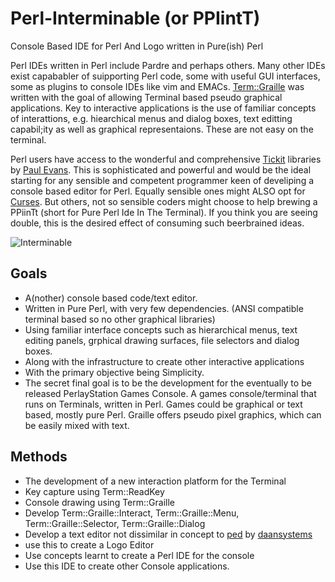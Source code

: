# Perl-Interminable (or PPIintT)
Console Based IDE for Perl And Logo written in Pure(ish) Perl

Perl IDEs written in Perl include Pardre and perhaps others.  Many other IDEs exist capababler of suipporting Perl code, some with useful GUI interfaces, some as plugins to console IDEs like vim and EMACs.  [Term::Graille](https://github.com/saiftynet/Term-Graille) was written with the goal of allowing Terminal based pseudo graphical applications.  Key to interactive applications is the use of familiar concepts of interattions, e.g. hiearchical menus and dialog boxes, text editting capabil;ity as well as graphical representaions.  These are not easy on the terminal.

Perl users have access to the wonderful and comprehensive [Tickit](https://metacpan.org/dist/Tickit) libraries by [Paul Evans](https://metacpan.org/author/PEVANS). This is sophisticated and powerful and would be the ideal starting for any sensible and competent programmer keen of develiping a console based editor for Perl.  Equally sensible ones might ALSO opt for [Curses](https://metacpan.org/pod/Curses).  But others, not so sensible coders might choose to help brewing a PPiinTt (short for Pure Perl Ide In The Terminal). If you think you are seeing double, this is the desired effect of consuming such beerbrained ideas.

![Interminable](https://user-images.githubusercontent.com/34284663/196046482-8f3ef3f8-dfca-4a6b-9568-ea80a8ae3245.gif)

## Goals

* A(nother) console based code/text editor.
* Written in Pure Perl, with very few dependencies. (ANSI compatible terminal based so no other graphical libraries)
* Using familiar interface concepts such as hierarchical menus, text editing panels, grphical drawing surfaces, file selectors and dialog boxes.
* Along with the infrastructure to create other interactive applications
* With the primary objective being Simplicity.
* The secret final goal is to be the development for the eventually to be released PerlayStation Games Console.  A games console/terminal that runs on Terminals, written in Perl.  Games could be graphical or text based, mostly pure Perl.  Graille offers pseudo pixel graphics, which can be easily mixed with text.  

## Methods  

* The development of a new interaction platform for the Terminal
* Key capture using Term::ReadKey
* Console drawing using Term::Graille
* Develop Term::Graille::Interact,  Term::Graille::Menu,  Term::Graille::Selector,  Term::Graille::Dialog
* Develop a text editor not dissimilar in concept to [ped](https://github.com/daansystems/ped) by [daansystems](https://www.daansystems.com/)
* use this to create a Logo Editor
* Use concepts learnt to create a Perl IDE for the console
* Use this IDE to create other Console applications.
 
